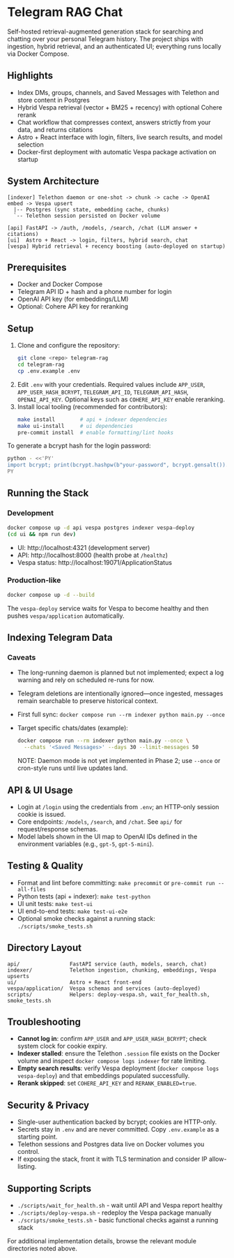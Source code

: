 # Telegram RAG Chat

Self-hosted retrieval-augmented generation stack for searching and chatting over your personal Telegram history. The project ships with ingestion, hybrid retrieval, and an authenticated UI; everything runs locally via Docker Compose.

## Highlights

- Index DMs, groups, channels, and Saved Messages with Telethon and store content in Postgres
- Hybrid Vespa retrieval (vector + BM25 + recency) with optional Cohere rerank
- Chat workflow that compresses context, answers strictly from your data, and returns citations
- Astro + React interface with login, filters, live search results, and model selection
- Docker-first deployment with automatic Vespa package activation on startup

## System Architecture

```
[indexer] Telethon daemon or one-shot -> chunk -> cache -> OpenAI embed -> Vespa upsert
  |-- Postgres (sync state, embedding cache, chunks)
  `-- Telethon session persisted on Docker volume

[api] FastAPI -> /auth, /models, /search, /chat (LLM answer + citations)
[ui]  Astro + React -> login, filters, hybrid search, chat
[vespa] Hybrid retrieval + recency boosting (auto-deployed on startup)
```

## Prerequisites

- Docker and Docker Compose
- Telegram API ID + hash and a phone number for login
- OpenAI API key (for embeddings/LLM)
- Optional: Cohere API key for reranking

## Setup

1. Clone and configure the repository:
   ```bash
   git clone <repo> telegram-rag
   cd telegram-rag
   cp .env.example .env
   ```
2. Edit `.env` with your credentials. Required values include `APP_USER`, `APP_USER_HASH_BCRYPT`, `TELEGRAM_API_ID`, `TELEGRAM_API_HASH`, `OPENAI_API_KEY`. Optional keys such as `COHERE_API_KEY` enable reranking.
3. Install local tooling (recommended for contributors):
   ```bash
   make install        # api + indexer dependencies
   make ui-install     # ui dependencies
   pre-commit install  # enable formatting/lint hooks
   ```

To generate a bcrypt hash for the login password:

```bash
python - <<'PY'
import bcrypt; print(bcrypt.hashpw(b"your-password", bcrypt.gensalt()).decode())
PY
```

## Running the Stack

### Development

```bash
docker compose up -d api vespa postgres indexer vespa-deploy
(cd ui && npm run dev)
```

- UI: http://localhost:4321 (development server)
- API: http://localhost:8000 (health probe at `/healthz`)
- Vespa status: http://localhost:19071/ApplicationStatus

### Production-like

```bash
docker compose up -d --build
```

The `vespa-deploy` service waits for Vespa to become healthy and then pushes `vespa/application` automatically.

## Indexing Telegram Data

### Caveats

- The long-running daemon is planned but not implemented; expect a log warning and rely on scheduled re-runs for now.
- Telegram deletions are intentionally ignored—once ingested, messages remain searchable to preserve historical context.

- First full sync: `docker compose run --rm indexer python main.py --once`
- Target specific chats/dates (example):
  ```bash
  docker compose run --rm indexer python main.py --once \
    --chats '<Saved Messages>' --days 30 --limit-messages 50
  ```
  NOTE: Daemon mode is not yet implemented in Phase 2; use `--once` or cron-style runs until live updates land.

## API & UI Usage

- Login at `/login` using the credentials from `.env`; an HTTP-only session cookie is issued.
- Core endpoints: `/models`, `/search`, and `/chat`. See `api/` for request/response schemas.
- Model labels shown in the UI map to OpenAI IDs defined in the environment variables (e.g., `gpt-5`, `gpt-5-mini`).

## Testing & Quality

- Format and lint before committing: `make precommit` or `pre-commit run --all-files`
- Python tests (api + indexer): `make test-python`
- UI unit tests: `make test-ui`
- UI end-to-end tests: `make test-ui-e2e`
- Optional smoke checks against a running stack: `./scripts/smoke_tests.sh`

## Directory Layout

```
api/                FastAPI service (auth, models, search, chat)
indexer/            Telethon ingestion, chunking, embeddings, Vespa upserts
ui/                 Astro + React front-end
vespa/application/  Vespa schemas and services (auto-deployed)
scripts/            Helpers: deploy-vespa.sh, wait_for_health.sh, smoke_tests.sh
```

## Troubleshooting

- **Cannot log in**: confirm `APP_USER` and `APP_USER_HASH_BCRYPT`; check system clock for cookie expiry.
- **Indexer stalled**: ensure the Telethon `.session` file exists on the Docker volume and inspect `docker compose logs indexer` for rate limiting.
- **Empty search results**: verify Vespa deployment (`docker compose logs vespa-deploy`) and that embeddings populated successfully.
- **Rerank skipped**: set `COHERE_API_KEY` and `RERANK_ENABLED=true`.

## Security & Privacy

- Single-user authentication backed by bcrypt; cookies are HTTP-only.
- Secrets stay in `.env` and are never committed. Copy `.env.example` as a starting point.
- Telethon sessions and Postgres data live on Docker volumes you control.
- If exposing the stack, front it with TLS termination and consider IP allow-listing.

## Supporting Scripts

- `./scripts/wait_for_health.sh` - wait until API and Vespa report healthy
- `./scripts/deploy-vespa.sh` - redeploy the Vespa package manually
- `./scripts/smoke_tests.sh` - basic functional checks against a running stack

For additional implementation details, browse the relevant module directories noted above.
